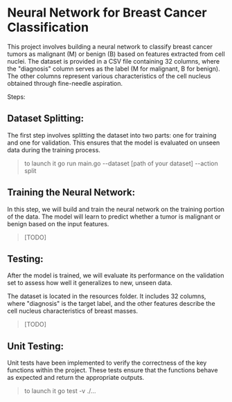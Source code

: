 # Neural Network for Breast Cancer Classification

This project involves building a neural network to classify breast cancer tumors as malignant (M) or benign (B) based on features extracted from cell nuclei. The dataset is provided in a CSV file containing 32 columns, where the "diagnosis" column serves as the label (M for malignant, B for benign). The other columns represent various characteristics of the cell nucleus obtained through fine-needle aspiration.

Steps:

## Dataset Splitting:
The first step involves splitting the dataset into two parts: one for training and one for validation. This ensures that the model is evaluated on unseen data during the training process.
> to launch it go run main.go --dataset [path of your dataset] --action split

## Training the Neural Network:

In this step, we will build and train the neural network on the training portion of the data. The model will learn to predict whether a tumor is malignant or benign based on the input features.
> [TODO]

## Testing:
After the model is trained, we will evaluate its performance on the validation set to assess how well it generalizes to new, unseen data.

The dataset is located in the resources folder. It includes 32 columns, where "diagnosis" is the target label, and the other features describe the cell nucleus characteristics of breast masses.
> [TODO]

## Unit Testing:

Unit tests have been implemented to verify the correctness of the key functions within the project. These tests ensure that the functions behave as expected and return the appropriate outputs.
> to launch it go test -v ./... 

